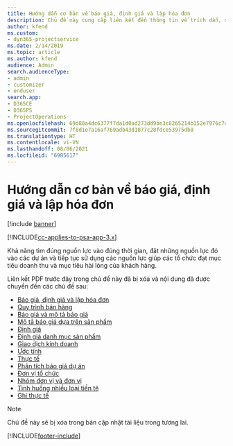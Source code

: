 ```yaml
---
title: Hướng dẫn cơ bản về báo giá, định giá và lập hóa đơn
description: Chủ đề này cung cấp liên kết đến thông tin về trích dẫn, định giá và thanh toán cơ bản trong Project Service Automation.
author: kfend
ms.custom:
- dyn365-projectservice
ms.date: 2/14/2019
ms.topic: article
ms.author: kfend
audience: Admin
search.audienceType:
- admin
- customizer
- enduser
search.app:
- D365CE
- D365PS
- ProjectOperations
ms.openlocfilehash: 69d80a4dc6377f7da1d0ad273dd9be3c8265214b152e7976c7d0c73e46a7dbd1
ms.sourcegitcommit: 7f8d1e7a16af769adb43d1877c28fdce53975db8
ms.translationtype: HT
ms.contentlocale: vi-VN
ms.lasthandoff: 08/06/2021
ms.locfileid: "6985617"
---
```

# <a name="basic-guide-to-quoting-pricing-and-billing"></a>Hướng dẫn cơ bản về báo giá, định giá và lập hóa đơn

[!include [banner](../../includes/psa-now-project-operations.md)]

[!INCLUDE[cc-applies-to-psa-app-3.x](../../includes/cc-applies-to-psa-app-3x.md)]

Khả năng tìm đúng nguồn lực vào đúng thời gian, đặt những nguồn lực đó vào các dự án và tiếp tục sử dụng các nguồn lực giúp các tổ chức đạt mục tiêu doanh thu và mục tiêu hài lòng của khách hàng. 

Liên kết PDF trước đây trong chủ đề này đã bị xóa và nội dung đã được chuyển đến các chủ đề sau:

- [Báo giá, định giá và lập hóa đơn](../quote-bill-price.md)
- [Quy trình bán hàng](../basic-sales-process.md)
- [Báo giá và mô tả báo giá](../basic-quote-lines.md)
- [Mô tả báo giá dựa trên sản phẩm](../product-based-quote-lines.md)
- [Định giá](../basic-pricing.md)
- [Định giá danh mục sản phẩm](../product-catalog-pricing.md)
- [Giao dịch kinh doanh](../basic-business-transactions.md)
- [Ước tính](../estimates.md)
- [Thực tế](../actuals.md)
- [Phân tích báo giá dự án](../basic-analyzing-quotes.md)
- [Đơn vị tổ chức](../advanced-organizational.md)
- [Nhóm đơn vị và đơn vị](../advanced-units.md)
- [Tình huống nhiều loại tiền tệ](../advanced-currency.md)
- [Ghi thực tế](../advanced-actuals.md)

> [!NOTE]
> Chủ đề này sẽ bị xóa trong bản cập nhật tài liệu trong tương lai. 


[!INCLUDE[footer-include](../../includes/footer-banner.md)]